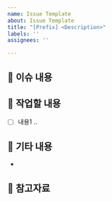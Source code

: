 ```yaml
---
name: Issue Template
about: Issue Template
title: "[Prefix] <Description>"
labels: ''
assignees: ''

---
```


## 🌱 이슈 내용
<!-- 이슈에 대한 내용을 간략하게 기술합니다 -->

## 🌱 작업할 내용
- [ ] 내용1 ..

## 🌱 기타 내용
<!-- 더 이야기해볼 내용이 있으면 작성하고, 없다면 지웁니다 -->
-

## 🌳 참고자료
<!-- 참고자료를 첨부하고, 참고자료가 없다면 지웁니다 -->
